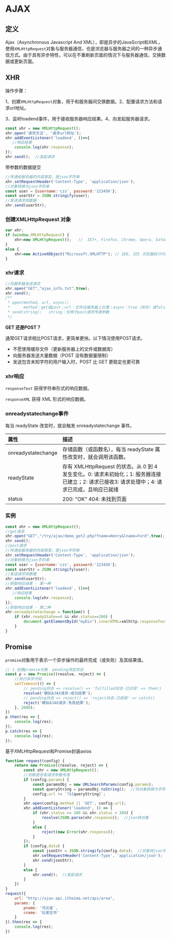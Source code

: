 # AJAX

## 定义

Ajax（Asynchronous Javascript And XML），即是异步的JavaScript和XML，使用`XMLHttpRequest`对象与服务器通信，也是浏览器与服务器之间的一种异步通信方式。由于具有异步特性，可以在不重刷新页面的情况下与服务器通信，交换数据或更新页面。

## XHR

操作步骤：

1、创建`XMLHttpRequest`对象，用于和服务器间交换数据。2、配置请求方法和请求url地址。

3、监听loadend事件，用于接收服务器响应结果。4、向发起服务器请求。

```js
const xhr = new XMLHttpRequest();
xhr.open('请求方法', '请求url网址');
xhr.addEventListener('loadend', ()=>{
   //响应结果
    console.log(xhr.response);
});
xhr.send();  //发起请求
```

带参数的数据提交

```js
//传递给服务器的内容类型，是json字符串
xhr.setRequestHeader('Content-Type', 'application/json');
//对象转换为json字符串
const user = {username:'czs', password:'123456'};
const userStr = JSON.stringify(user);
//发送请求体数据
xhr.send(userStr);
```

### 创建XMLHttpRequest 对象

```js
var xhr;
if (window.XMLHttpRequest) {
    xhr=new XMLHttpRequest();   //  IE7+, Firefox, Chrome, Opera, Safari 浏览器执行代码
}
else {
    xhr=new ActiveXObject("Microsoft.XMLHTTP"); // IE6, IE5 浏览器执行代码
}
```

### xhr请求

```js
//向服务器发送请求
xhr.open("GET","ajax_info.txt",true);
xhr.send();
/**
 * open(method, url, async);  
 *      method：get或post；url：文件在服务器上位置；async：true（异步）或false（同步）
 * send(string);   string：仅用于post请求传递参数
 */
```

**GET 还是POST？**

通常GET请求相比POST请求，更简单更快。以下情况使用POST请求。

- 不愿使用缓存文件（更新服务器上的文件或数据库）
- 向服务器发送大量数据（POST 没有数据量限制）
- 发送包含未知字符的用户输入时，POST 比 GET 更稳定也更可靠

### xhr响应

`responseText`    获得字符串形式的响应数据。

`responseXML`      获得 XML 形式的响应数据。

### onreadystatechange事件

每当 readyState 改变时，就会触发 onreadystatechange 事件。

| 属性               | 描述                                                         |
| :----------------- | :----------------------------------------------------------- |
| onreadystatechange | 存储函数（或函数名），每当 readyState 属性改变时，就会调用该函数。 |
| readyState         | 存有 XMLHttpRequest 的状态。从 0 到 4 发生变化。0: 请求未初始化；1: 服务器连接已建立；2: 请求已接收3: 请求处理中；4: 请求已完成，且响应已就绪 |
| status             | 200: "OK" 404: 未找到页面                                    |

### 实例

```js
const xhr = new XMLHttpRequest();
//get请求
xhr.open("GET","/try/ajax/demo_get2.php?fname=Henry&lname=Ford",true);
xhr.send();
//post请求
//传递给服务器的内容类型，是json字符串
xhr.setRequestHeader('Content-Type', 'application/json'); 
//对象转换为json字符串
const user = {username:'czs', password:'123456'};
const userStr = JSON.stringify(user);
//发送请求体数据
xhr.send(userStr);
//获取响应结果 - 第一种
xhr.addEventListener('loadend', ()=>{
   //响应结果
    console.log(xhr.response);
});
//获取响应结果 - 第二种
xhr.onreadystatechange = function() {
    if (xhr.readyState==4 && xhr.status==200) {
        document.getElementById("myDiv").innerHTML=xmlhttp.responseText;
    }
}
```

## Promise

`promise`对象用于表示一个异步操作的最终完成（或失败）及其结果值。

```js
// 1.创建promise对象  pending待定状态
const p = new Promise((resolve, reject) => {
    //执行异步代码
    setTimeout(() => {
        // pending状态 => resolve() => 'fulfilled状态-已兑现' => then()
        resolve('模拟AJAX请求-成功结果');
        // pending状态 => reject() => 'reject状态-已拒绝' => catch()
        reject('模拟AJAX请求-失败结果');
    }, 2000);
})
p.then(res => {
    console.log(res);
});
p.catch(res => {
    console.log(res);
});
```

基于XMLHttpRequest和Promise封装axios

```js
function request(config) {
    return new Promise((resolve, reject) => {
        const xhr = new XMLHttpRequest();
        //判断是否有请求参数传递
        if (config.params) {
            const paramsObj = new URLSearchParams(config.params);
            const queryString = paramsObj.toString();  //将对象转换为字符串表示形式
            config.url += `?${queryString}`;
        }
        xhr.open(config.method || 'GET', config.url);
        xhr.addEventListener('loadend', () => {
            if (xhr.status >= 200 && xhr.status < 300) {
                resolve(JSON.parse(xhr.response));  //json转对象
            }
            else {
                reject(new Error(xhr.response));
            }
        });
        if (config.data) {
            const jsonStr = JSON.stringify(config.data);  //对象转json字符串
            xhr.setRequestHeader('Content-Type', 'application/json');
            xhr.send(jsonStr);
        }
        else {
            xhr.send();  //发起请求
        }
    })
}
request({
    url: "http://ajax-api.itheima.net/api/area",
    params: {
        pname: '河北省',
        cname: '石家庄市'
    }
}).then(res => {
    console.log(res);
})
```



